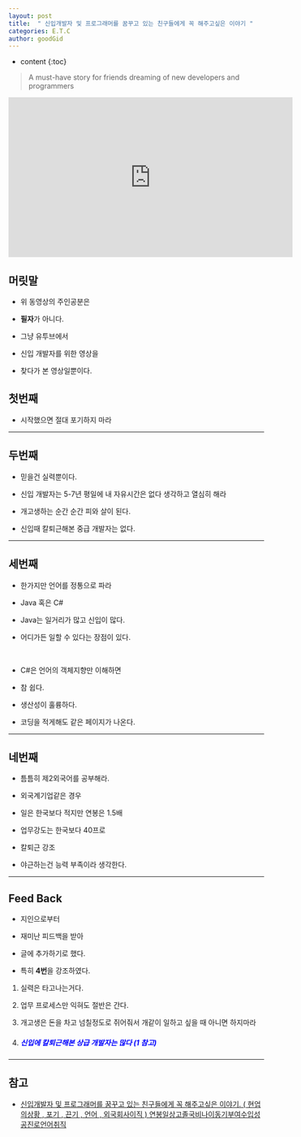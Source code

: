 ```yaml
---
layout: post
title:  " 신입개발자 및 프로그래머를 꿈꾸고 있는 친구들에게 꼭 해주고싶은 이야기 "
categories: E.T.C
author: goodGid
---
```

* content
{:toc}

> A must-have story for friends dreaming of new developers and programmers

<iframe width="560" height="315" src="https://www.youtube.com/embed/ZvHP4Q3LGFk" frameborder="0" allow="accelerometer; autoplay; encrypted-media; gyroscope; picture-in-picture" allowfullscreen></iframe>

## 머릿말 

* 위 동영상의 주인공분은

* **필자**가 아니다.

* 그냥 유투브에서 

* 신입 개발자를 위한 영상을 

* 찾다가 본 영상일뿐이다.









## 첫번째

* 시작했으면 절대 포기하지 마라

---

## 두번째

* 믿을건 실력뿐이다.

* 신입 개발자는 5-7년 평일에 내 자유시간은 없다 생각하고 열심히 해라

* 개고생하는 순간 순간 피와 살이 된다.

* 신입때 칼퇴근해본 중급 개발자는 없다.


---

## 세번째

* 한가지만 언어를 정통으로 파라

* Java 혹은 C#

* Java는 일거리가 많고 신입이 많다.

* 어디가든 일할 수 있다는 장점이 있다.

<br>

* C#은 언어의 객체지향만 이해하면

* 참 쉽다.

* 생산성이 훌륭하다.

* 코딩을 적게해도 같은 페이지가 나온다.


---


## 네번째

* 틈틈히 제2외국어를 공부해라.

* 외국계기업같은 경우

* 일은 한국보다 적지만 연봉은 1.5배

* 업무강도는 한국보다 40프로

* 칼퇴근 강조

* 야근하는건 능력 부족이라 생각한다.



---

## Feed Back

* 지인으로부터 

* 재미난 피드백을 받아

* 글에 추가하기로 했다.

* 특히 **4번**을 강조하였다.

1. 실력은 타고나는거다.

2. 업무 프로세스만 익혀도 절반은 간다.

3. 개고생은 돈을 차고 넘칠정도로 쥐어줘서 개같이 일하고 싶을 때 아니면 하지마라

4. <h5 style="color: blue;">신입에 칼퇴근해본 상급 개발자는 많다 (1 참고)</h5>


---


## 참고

* [신입개발자 및 프로그래머를 꿈꾸고 있는 친구들에게 꼭 해주고싶은 이야기. ( 현업의상황 , 포기 , 끈기 , 언어 , 외국회사이직 ) 연봉일상고졸국비나이동기부여수입성공진로언어취직](https://www.youtube.com/watch?v=ZvHP4Q3LGFk&t=3s)

